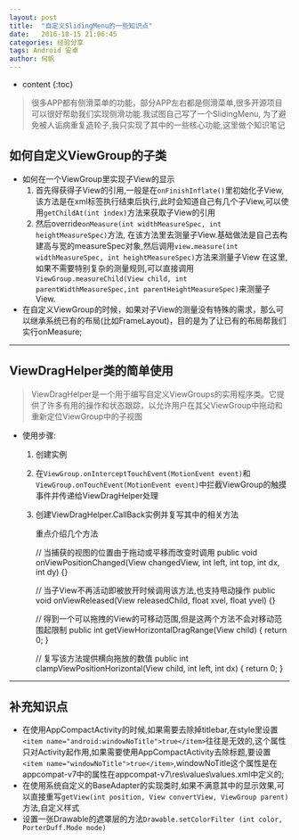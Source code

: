 ```yaml
---
layout: post
title:  "自定义SlidingMenu的一些知识点"
date:   2016-10-15 21:06:45
categories: 经验分享
tags: Android 安卓
author: 何帆
---
```


* content
{:toc}

> 很多APP都有侧滑菜单的功能，部分APP左右都是侧滑菜单,很多开源项目可以很好帮助我们实现侧滑功能.我试图自己写了一个SlidingMenu, 为了避免被人诟病重复造轮子,我只实现了其中的一些核心功能,这里做个知识笔记





## 如何自定义ViewGroup的子类
- 如何在一个ViewGroup里实现子View的显示
    1. 首先得获得子View的引用,一般是在`onFinishInflate()`里初始化子View,该方法是在xml标签执行结束后执行,此时会知道自己有几个子View,可以使用`getChildAt(int index)`方法来获取子View的引用
    2. 然后override`onMeasure(int widthMeasureSpec, int heightMeasureSpec)`方法, 在该方法里去测量子View.基础做法是自己去构建高与宽的measureSpec对象,然后调用`view.measure(int widthMeasureSpec, int heightMeasureSpec)`方法来测量子View
    在这里,如果不需要特别复杂的测量规则,可以直接调用`ViewGroup.measureChild(View child, int parentWidthMeasureSpec,int parentHeightMeasureSpec)`来测量子View.
- 在自定义ViewGroup的时候，如果对子View的测量没有特殊的需求，那么可以继承系统已有的布局(比如FrameLayout)，目的是为了让已有的布局帮我们实行onMeasure;


--- 

## ViewDragHelper类的简单使用


> ViewDragHelper是一个用于编写自定义ViewGroups的实用程序类。它提供了许多有用的操作和状态跟踪，以允许用户在其父ViewGroup中拖动和重新定位ViewGroup中的子视图

- 使用步骤:
    1. 创建实例
    2. 在`ViewGroup.onInterceptTouchEvent(MotionEvent event)`和`ViewGroup.onTouchEvent(MotionEvent event)`中拦截ViewGroup的触摸事件并传递给ViewDragHelper处理
    3. 创建ViewDragHelper.CallBack实例并复写其中的相关方法


    	重点介绍几个方法
        
	    // 当捕获的视图的位置由于拖动或平移而改变时调用
	    public void onViewPositionChanged(View changedView, int left, int top, int dx, int dy) {}

		// 当子View不再活动即被放开时候调用该方法,也支持甩动操作
		public void onViewReleased(View releasedChild, float xvel, float yvel) {}

		// 得到一个可以拖拽的View的可移动范围,但是这两个方法不会对移动范围起限制
		public int getViewHorizontalDragRange(View child) {
		    return 0;
		}

		// 复写该方法提供横向拖放的数值
		public int clampViewPositionHorizontal(View child, int left, int dx) {
		    return 0;
		}

--- 

## 补充知识点

- 在使用AppCompactActivity的时候,如果需要去除掉titlebar,在style里设置`<item name="android:windowNoTitle">true</item>`往往是无效的,这个属性只对Activity起作用,如果需要使用AppCompactActivity去除标题,要设置`<item name="windowNoTitle">true</item>`,windowNoTitle这个属性是在appcompat-v7中的属性在appcompat-v7\res\values\values.xml中定义的;
- 在使用系统自定义的BaseAdapter的实现类时,如果不满意其中的显示效果,可以直接重写`getView(int position, View convertView, ViewGroup parent)`方法,自定义样式
- 设置一张Drawable的遮罩层的方法`Drawable.setColorFilter (int color, PorterDuff.Mode mode)`